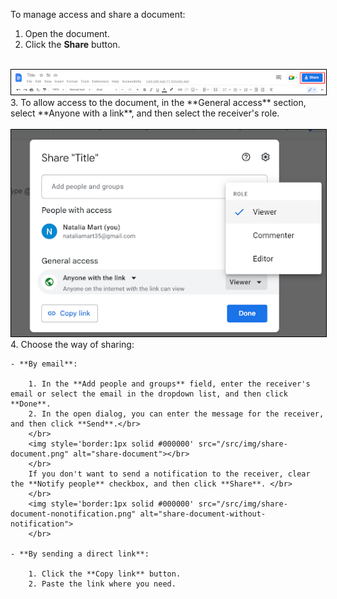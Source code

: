 To manage access and share a document:

1. Open the document.
2. Click the **Share** button.</br>
</br>
<img style='border:1px solid #000000' src="/src/img/share-button.png" alt="share-button">
3. To allow access to the document, in the **General access** section, select **Anyone with a link**, and then select the receiver's role.</br>
</br>
<img style='border:1px solid #000000' src="/src/img/share-dialog.png" alt="share-dialog">
4. Choose the way of sharing:

    - **By email**:

        1. In the **Add people and groups** field, enter the receiver's email or select the email in the dropdown list, and then click **Done**.
        2. In the open dialog, you can enter the message for the receiver, and then click **Send**.</br>
        </br>
        <img style='border:1px solid #000000' src="/src/img/share-document.png" alt="share-document"></br>
        </br>
        If you don't want to send a notification to the receiver, clear the **Notify people** checkbox, and then click **Share**. </br>
        </br>
        <img style='border:1px solid #000000' src="/src/img/share-document-nonotification.png" alt="share-document-without-notification">
        </br>
        
    - **By sending a direct link**:

        1. Click the **Copy link** button.
        2. Paste the link where you need.
